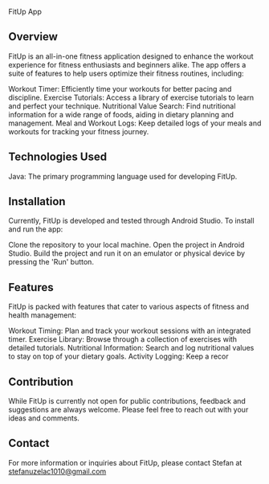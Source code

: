 FitUp App

## Overview
FitUp is an all-in-one fitness application designed to enhance the workout experience for fitness enthusiasts and beginners alike.
The app offers a suite of features to help users optimize their fitness routines, including:

Workout Timer: Efficiently time your workouts for better pacing and discipline.
Exercise Tutorials: Access a library of exercise tutorials to learn and perfect your technique.
Nutritional Value Search: Find nutritional information for a wide range of foods, aiding in dietary planning and management.
Meal and Workout Logs: Keep detailed logs of your meals and workouts for tracking your fitness journey.


## Technologies Used
Java: The primary programming language used for developing FitUp.

## Installation
Currently, FitUp is developed and tested through Android Studio. To install and run the app:

Clone the repository to your local machine.
Open the project in Android Studio.
Build the project and run it on an emulator or physical device by pressing the 'Run' button.

## Features
FitUp is packed with features that cater to various aspects of fitness and health management:

Workout Timing: Plan and track your workout sessions with an integrated timer.
Exercise Library: Browse through a collection of exercises with detailed tutorials.
Nutritional Information: Search and log nutritional values to stay on top of your dietary goals.
Activity Logging: Keep a recor

## Contribution
While FitUp is currently not open for public contributions, feedback and suggestions are always welcome.
Please feel free to reach out with your ideas and comments.

## Contact
For more information or inquiries about FitUp, please contact Stefan at stefanuzelac1010@gmail.com